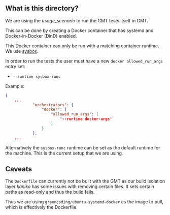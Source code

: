## What is this directory?

We are using the *usage_scenario* to run the GMT tests itself in GMT.

This can be done by creating a Docker container that has systemd and Docker-in-Docker (DinD) enabled.

This Docker container can only be run with a matching container runtime. We use [sysbox](https://github.com/nestybox/sysbox).

In order to run the tests the user must have a new `docker allowed_run_args`  entry set:
- `--runtime sysbox-runc`

Example:
```json
{
    ...
            "orchestrators": {
                "docker": {
                    "allowed_run_args": [
                        '--runtime docker-args'
                    ]
                }
            },
    ...
```

Alternatively the `sysbox-runc` runtime can be set as the default runtime for the machine. This is the current setup that we are using.

## Caveats

The `Dockerfile` can currently not be built with the GMT as our build isolation layer *kaniko* has some issues with removing certain files. It sets certain paths as read-only and thus the build fails.

Thus we are using `greencoding/ubuntu-systemd-docker` as the image to pull, which is effectively the Dockerfile.
